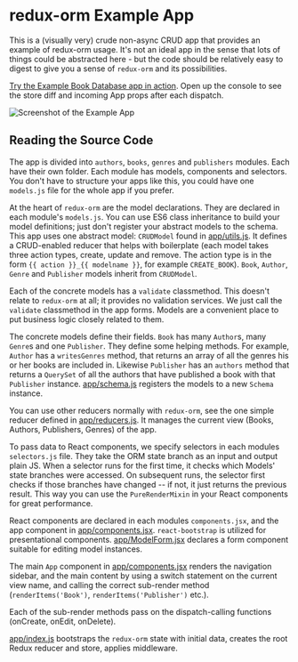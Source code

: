 # redux-orm Example App

This is a (visually very) crude non-async CRUD app that provides an example of redux-orm usage. It's not an ideal app in the sense that lots of things could be abstracted here - but the code should be relatively easy to digest to give you a sense of `redux-orm` and its possibilities.

[Try the Example Book Database app in action](http://tommikaikkonen.github.io/redux-orm-example/). Open up the console to see the store diff and incoming App props after each dispatch.

![Screenshot of the Example App](https://raw.githubusercontent.com/tommikaikkonen/redux-orm-example/master/screenshot.png)

## Reading the Source Code

The app is divided into `authors`, `books`, `genres` and `publishers` modules. Each have their own folder. Each module has models, components and selectors. You don't have to structure your apps like this, you could have one `models.js` file for the whole app if you prefer.

At the heart of `redux-orm` are the model declarations. They are declared in each module's `models.js`. You can use ES6 class inheritance to build your model definitions; just don't register your abstract models to the schema. This app uses one abstract model: `CRUDModel` found in [app/utils.js](app/utils.js). It defines a CRUD-enabled reducer that helps with boilerplate (each model takes three action types, create, update and remove. The action type is in the form `{{ action }}_{{ modelname }}`, for example `CREATE_BOOK`). `Book`, `Author`, `Genre` and `Publisher` models inherit from `CRUDModel`.

Each of the concrete models has a `validate` classmethod. This doesn't relate to `redux-orm` at all; it provides no validation services. We just call the `validate` classmethod in the app forms. Models are a convenient place to put business logic closely related to them.

The concrete models define their fields. `Book` has many `Author`s, many `Genre`s and one `Publisher`. They define some helping methods. For example, `Author` has a `writesGenres` method, that returns an array of all the genres his or her books are included in. Likewise `Publisher` has an `authors` method that returns a `QuerySet` of all the authors that have published a book with that `Publisher` instance. [app/schema.js](app/schema.js) registers the models to a new `Schema` instance.

You can use other reducers normally with `redux-orm`, see the one simple reducer defined in [app/reducers.js](app/reducers.js). It manages the current view (Books, Authors, Publishers, Genres) of the app.

To pass data to React components, we specify selectors in each modules `selectors.js` file. They take the ORM state branch as an input and output plain JS. When a selector runs for the first time, it checks which Models' state branches were accessed. On subsequent runs, the selector first checks if those branches have changed -- if not, it just returns the previous result. This way you can use the `PureRenderMixin` in your React components for great performance.

React components are declared in each modules `components.jsx`, and the app component in [app/components.jsx](app/components.jsx). `react-bootstrap` is utilized for presentational components. [app/ModelForm.jsx](app/ModelForm.jsx) declares a form component suitable for editing model instances.

The main `App` component in [app/components.jsx](app/components.jsx) renders the navigation sidebar, and the main content by using a switch statement on the current view name, and calling the correct sub-render method (`renderItems('Book')`, `renderItems('Publisher')` etc.).

Each of the sub-render methods pass on the dispatch-calling functions (onCreate, onEdit, onDelete).

[app/index.js](app/index.js) bootstraps the `redux-orm` state with initial data, creates the root Redux reducer and store, applies middleware.